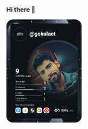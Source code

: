 ### Hi there 👋

<!--
**GOKULAET/GOKULAET** is a ✨ _special_ ✨ repository because its `README.md` (this file) appears on your GitHub profile.

Here are some ideas to get you started:

- 🔭 I’m currently working on ...
- 🌱 I’m currently learning ...
- 👯 I’m looking to collaborate on ...
- 🤔 I’m looking for help with ...
- 💬 Ask me about ...
- 📫 How to reach me: ...
- 😄 Pronouns: ...
- ⚡ Fun fact: ...
-->
<a href="https://app.daily.dev/gokulaet"><img src="https://github.com/gokulaet/gokulaet/blob/master/devcard.svg" width="200" alt="GOKUL RAJ’s Dev Card"/></a>
